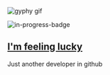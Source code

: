 ![gyphy gif](https://media3.giphy.com/media/l0CLV19ybreaIrvfW/giphy.gif?cid=bfae73229c6dc5de16f21e0985785fdfc1df70c18764ed6d&rid=giphy.gif&ct=g)

![in-progress-badge](https://img.shields.io/badge/IN-PROGRESS-brightgreen)

## [I'm feeling lucky](https://fct5mvs0s5.execute-api.us-east-2.amazonaws.com)

Just another developer in github
